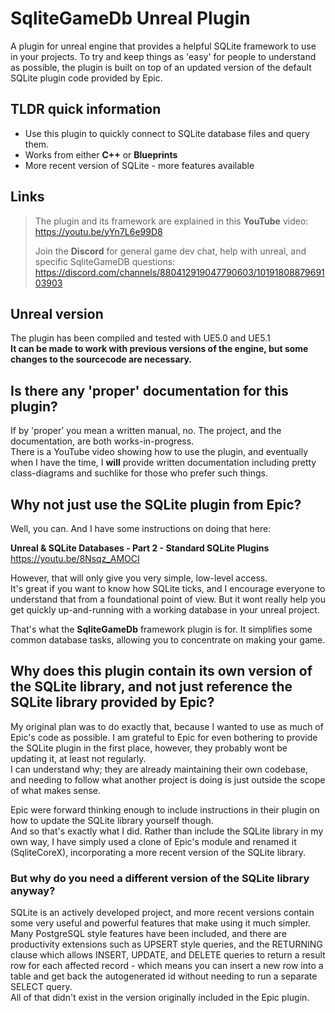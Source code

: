 
# SqliteGameDb Unreal Plugin

A plugin for unreal engine that provides a helpful SQLite framework to use in your projects.
To try and keep things as 'easy' for people to understand as possible, the plugin is built on top of 
an updated version of the default SQLite plugin code provided by Epic.

## TLDR quick information
+ Use this plugin to quickly connect to SQLite database files and query them.  
+ Works from either **C++** or **Blueprints**
+ More recent version of SQLite - more features available

## Links
>The plugin and its framework are explained in this **YouTube** video:  
https://youtu.be/yYn7L6e99D8  
> 
>Join the **Discord** for general game dev chat, help with unreal, and specific SqliteGameDB questions:  
https://discord.com/channels/880412919047790603/1019180887969103903

## Unreal version
The plugin has been compiled and tested with UE5.0 and UE5.1  
**It can be made to work with previous versions of the engine, 
but some changes to the sourcecode are necessary.**

## Is there any 'proper' documentation for this plugin?
If by 'proper' you mean a written manual, no. 
The project, and the documentation, are both works-in-progress.  
There is a YouTube video showing how to use the plugin, and eventually when I have the time, 
I **will** provide written documentation including pretty class-diagrams and suchlike for those who prefer such things.

## Why not just use the SQLite plugin from Epic?
Well, you can. And I have some instructions on doing that here:

**Unreal & SQLite Databases - Part 2 - Standard SQLite Plugins**  
https://youtu.be/8Nsqz_AMOCI

However, that will only give you very simple, low-level access.  
It's great if you want to know how SQLite ticks, 
and I encourage everyone to understand that from a foundational point of view.
But it wont really help you get quickly up-and-running with a working database in your unreal project.

That's what the **SqliteGameDb** framework plugin is for.
It simplifies some common database tasks, allowing you to concentrate on making your game.  

## Why does this plugin contain its own version of the SQLite library, and not just reference the SQLite library provided by Epic?

My original plan was to do exactly that, because I wanted to use as much of Epic's code as possible. 
I am grateful to Epic for even bothering to provide the SQLite plugin in the first place, 
however, they probably wont be updating it, at least not regularly.  
I can understand why; they are already maintaining their own codebase, 
and needing to follow what another project is doing is just outside the scope of what makes sense.

Epic were forward thinking enough to include instructions in their plugin on how to update the SQLite library yourself though.  
And so that's exactly what I did. Rather than include the SQLite library in my own way, 
I have simply used a clone of Epic's module and renamed it (SqliteCoreX), incorporating a more recent version of the SQLite library.

### But why do you need a different version of the SQLite library anyway?
SQLite is an actively developed project, and more recent versions contain some very useful and powerful features that make using it much simpler.  
Many PostgreSQL style features have been included, and there are productivity extensions such as UPSERT style queries, 
and the RETURNING clause which allows INSERT, UPDATE, 
and DELETE queries to return a result row for each affected record - 
which means you can insert a new row into a table and get back the autogenerated id without 
needing to run a separate SELECT query.  
All of that didn't exist in the version originally included in the Epic plugin.
